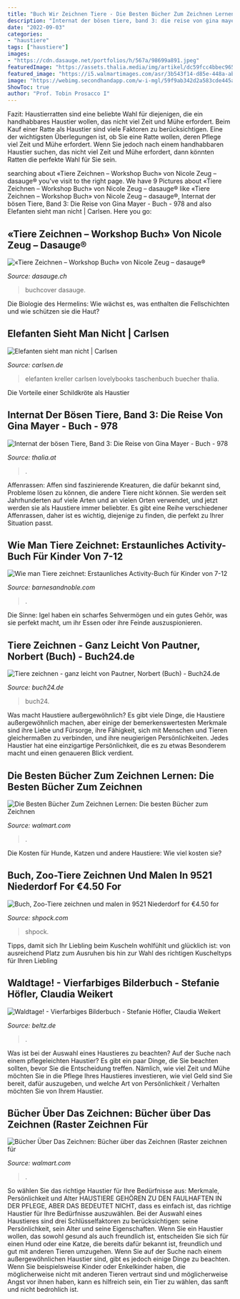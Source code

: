 ```yaml
---
title: "Buch Wir Zeichnen Tiere - Die Besten Bücher Zum Zeichnen Lernen: Die Besten Bücher Zum Zeichnen"
description: "Internat der bösen tiere, band 3: die reise von gina mayer"
date: "2022-09-03"
categories:
- "haustiere"
tags: ["haustiere"]
images:
- "https://cdn.dasauge.net/portfolios/h/567a/98699a891.jpeg"
featuredImage: "https://assets.thalia.media/img/artikel/dc59fcc4bbec965030755838d36ffbf2ed9242b9-00_BF2000-2000.jpeg"
featured_image: "https://i5.walmartimages.com/asr/3b543f14-d85e-448a-ab5b-cb480914ed6b_1.f7984de7286cc565c39aab7b93f5abab.jpeg"
image: "https://webimg.secondhandapp.com/w-i-mgl/59f9ab342d2a583cde445abe"
ShowToc: true
author: "Prof. Tobin Prosacco I"
---
```



Fazit: Haustierratten sind eine beliebte Wahl für diejenigen, die ein handhabbares Haustier wollen, das nicht viel Zeit und Mühe erfordert.
Beim Kauf einer Ratte als Haustier sind viele Faktoren zu berücksichtigen. Eine der wichtigsten Überlegungen ist, ob Sie eine Ratte wollen, deren Pflege viel Zeit und Mühe erfordert. Wenn Sie jedoch nach einem handhabbaren Haustier suchen, das nicht viel Zeit und Mühe erfordert, dann könnten Ratten die perfekte Wahl für Sie sein.

	

		
searching about «Tiere Zeichnen – Workshop Buch» von Nicole Zeug – dasauge® you've visit to the right page. We have 9 Pictures about «Tiere Zeichnen – Workshop Buch» von Nicole Zeug – dasauge® like «Tiere Zeichnen – Workshop Buch» von Nicole Zeug – dasauge®, Internat der bösen Tiere, Band 3: Die Reise von Gina Mayer - Buch - 978 and also Elefanten sieht man nicht | Carlsen. Here you go:
		
    
## «Tiere Zeichnen – Workshop Buch» Von Nicole Zeug – Dasauge®

<img loading=lazy src="https://cdn.dasauge.net/portfolios/h/567a/98699a891.jpeg" onerror="this.onerror=null;this.src='https://tse1.mm.bing.net/th?id=OIP.enykGzzXBvOP8jcTTYpenQHaJ8&amp;pid=15.1';" alt="«Tiere Zeichnen – Workshop Buch» von Nicole Zeug – dasauge®">

_Source: dasauge.ch_

>buchcover dasauge. 

	

Die Biologie des Hermelins: Wie wächst es, was enthalten die Fellschichten und wie schützen sie die Haut?

    
## Elefanten Sieht Man Nicht | Carlsen

<img loading=lazy src="https://www.carlsen.de/sites/default/files/produkt/cover/elefanten-sieht-man-nicht_0.jpg" onerror="this.onerror=null;this.src='https://tse1.mm.bing.net/th?id=OIP.jLnxKf-WU9OKd5D5iVR6WQHaLj&amp;pid=15.1';" alt="Elefanten sieht man nicht | Carlsen">

_Source: carlsen.de_

>elefanten kreller carlsen lovelybooks taschenbuch buecher thalia. 

	

Die Vorteile einer Schildkröte als Haustier

    
## Internat Der Bösen Tiere, Band 3: Die Reise Von Gina Mayer - Buch - 978

<img loading=lazy src="https://assets.thalia.media/img/artikel/dc59fcc4bbec965030755838d36ffbf2ed9242b9-00_BF2000-2000.jpeg" onerror="this.onerror=null;this.src='https://tse2.mm.bing.net/th?id=OIP.CBA0XtVl_iQSnZStOBQzHAHaKZ&amp;pid=15.1';" alt="Internat der bösen Tiere, Band 3: Die Reise von Gina Mayer - Buch - 978">

_Source: thalia.at_

>. 

	

Affenrassen:
Affen sind faszinierende Kreaturen, die dafür bekannt sind, Probleme lösen zu können, die andere Tiere nicht können. Sie werden seit Jahrhunderten auf viele Arten und an vielen Orten verwendet, und jetzt werden sie als Haustiere immer beliebter. Es gibt eine Reihe verschiedener Affenrassen, daher ist es wichtig, diejenige zu finden, die perfekt zu Ihrer Situation passt.

    
## Wie Man Tiere Zeichnet: Erstaunliches Activity-Buch Für Kinder Von 7-12

<img loading=lazy src="https://prodimage.images-bn.com/pimages/9784052008573_p0_v1_s550x406.jpg" onerror="this.onerror=null;this.src='https://tse4.mm.bing.net/th?id=OIP.P2q7hNYaC6wtHrW8ekVeygAAAA&amp;pid=15.1';" alt="Wie man Tiere zeichnet: Erstaunliches Activity-Buch für Kinder von 7-12">

_Source: barnesandnoble.com_

>. 

	

Die Sinne: Igel haben ein scharfes Sehvermögen und ein gutes Gehör, was sie perfekt macht, um ihr Essen oder ihre Feinde auszuspionieren.

    
## Tiere Zeichnen - Ganz Leicht Von Pautner, Norbert (Buch) - Buch24.de

<img loading=lazy src="https://www.buch24.de/img/g_pid_dyn/pid13813606.jpg" onerror="this.onerror=null;this.src='https://tse2.mm.bing.net/th?id=OIP.IduztwQqKujt1cmW5I160QAAAA&amp;pid=15.1';" alt="Tiere zeichnen - ganz leicht von Pautner, Norbert (Buch) - Buch24.de">

_Source: buch24.de_

>buch24. 

	

Was macht Haustiere außergewöhnlich?
Es gibt viele Dinge, die Haustiere außergewöhnlich machen, aber einige der bemerkenswertesten Merkmale sind ihre Liebe und Fürsorge, ihre Fähigkeit, sich mit Menschen und Tieren gleichermaßen zu verbinden, und ihre neugierigen Persönlichkeiten. Jedes Haustier hat eine einzigartige Persönlichkeit, die es zu etwas Besonderem macht und einen genaueren Blick verdient.

    
## Die Besten Bücher Zum Zeichnen Lernen: Die Besten Bücher Zum Zeichnen

<img loading=lazy src="https://i5.walmartimages.com/asr/3b543f14-d85e-448a-ab5b-cb480914ed6b_1.f7984de7286cc565c39aab7b93f5abab.jpeg" onerror="this.onerror=null;this.src='https://tse4.mm.bing.net/th?id=OIP.nSZBz-O1jREQ8APVTxBwHgHaJl&amp;pid=15.1';" alt="Die Besten Bücher Zum Zeichnen Lernen: Die besten Bücher zum Zeichnen">

_Source: walmart.com_

>. 

	

Die Kosten für Hunde, Katzen und andere Haustiere: Wie viel kosten sie?

    
## Buch, Zoo-Tiere Zeichnen Und Malen In 9521 Niederdorf For €4.50 For

<img loading=lazy src="https://webimg.secondhandapp.com/w-i-mgl/59f9ab342d2a583cde445abe" onerror="this.onerror=null;this.src='https://tse4.mm.bing.net/th?id=OIP.Pxr-E19OLFnVS3vWHgo7ngHaFZ&amp;pid=15.1';" alt="Buch, Zoo-Tiere zeichnen und malen in 9521 Niederdorf for €4.50 for">

_Source: shpock.com_

>shpock. 

	

Tipps, damit sich Ihr Liebling beim Kuscheln wohlfühlt und glücklich ist: von ausreichend Platz zum Ausruhen bis hin zur Wahl des richtigen Kuscheltyps für Ihren Liebling

    
## Waldtage! - Vierfarbiges Bilderbuch - Stefanie Höfler, Claudia Weikert

<img loading=lazy src="https://www.beltz.de/fileadmin/beltz/productsfine/9783407758101.jpg" onerror="this.onerror=null;this.src='https://tse4.mm.bing.net/th?id=OIP.XmUFe8g4o2fO6nULAeDZZwHaJp&amp;pid=15.1';" alt="Waldtage! - Vierfarbiges Bilderbuch - Stefanie Höfler, Claudia Weikert">

_Source: beltz.de_

>. 

	

Was ist bei der Auswahl eines Haustieres zu beachten?
Auf der Suche nach einem pflegeleichten Haustier? Es gibt ein paar Dinge, die Sie beachten sollten, bevor Sie die Entscheidung treffen. Nämlich, wie viel Zeit und Mühe möchten Sie in die Pflege Ihres Haustieres investieren, wie viel Geld sind Sie bereit, dafür auszugeben, und welche Art von Persönlichkeit / Verhalten möchten Sie von Ihrem Haustier.

    
## Bücher Über Das Zeichnen: Bücher über Das Zeichnen (Raster Zeichnen Für

<img loading=lazy src="https://i5.walmartimages.com/asr/db424210-e5ef-44b8-aaa3-02b6530c4040_1.a7b4f7e5d592b9e157d04a001bb28ea5.jpeg?odnWidth=1000&amp;odnHeight=1000&amp;odnBg=ffffff" onerror="this.onerror=null;this.src='https://tse2.mm.bing.net/th?id=OIP.TdTnvJnjX-GwYwXwfs8r4wHaHa&amp;pid=15.1';" alt="Bücher Über Das Zeichnen: Bücher über das Zeichnen (Raster zeichnen für">

_Source: walmart.com_

>. 

	

So wählen Sie das richtige Haustier für Ihre Bedürfnisse aus: Merkmale, Persönlichkeit und Alter
HAUSTIERE GEHÖREN ZU DEN FAULHAFTEN IN DER PFLEGE, ABER DAS BEDEUTET NICHT, dass es einfach ist, das richtige Haustier für Ihre Bedürfnisse auszuwählen. Bei der Auswahl eines Haustieres sind drei Schlüsselfaktoren zu berücksichtigen: seine Persönlichkeit, sein Alter und seine Eigenschaften. Wenn Sie ein Haustier wollen, das sowohl gesund als auch freundlich ist, entscheiden Sie sich für einen Hund oder eine Katze, die bereits dafür bekannt ist, freundlich und gut mit anderen Tieren umzugehen. Wenn Sie auf der Suche nach einem außergewöhnlichen Haustier sind, gibt es jedoch einige Dinge zu beachten. Wenn Sie beispielsweise Kinder oder Enkelkinder haben, die möglicherweise nicht mit anderen Tieren vertraut sind und möglicherweise Angst vor ihnen haben, kann es hilfreich sein, ein Tier zu wählen, das sanft und nicht bedrohlich ist.

